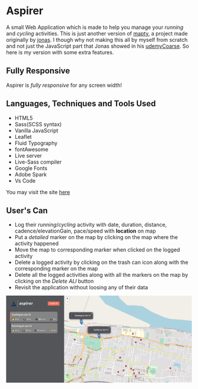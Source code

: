 # Aspirer
A small Web Application which is made to help you manage your *running* and *cycling* activities. This is just another version of [mapty](https://mapty.netlify.app/), 
a project made originally by [jonas](https://twitter.com/jonasschmedtman). I though why not making this all by myself from scratch and not just the JavaScript part that
Jonas showed in his [udemyCoarse](https://www.udemy.com/course/the-complete-javascript-course/). So here is my version with some extra features.

## Fully Responsive
Aspirer is *fully responsive* for any screen width!

## Languages, Techniques and Tools Used
- HTML5
- Sass(SCSS syntax)
- Vanilla JavaScript
- Leaflet
- Fluid Typography
- fontAwesome
- Live server
- Live-Sass compiler
- Google Fonts
- Adobe Spark
- Vs Code 

You may visit the site [here](https://roctanweer.github.io/aspirer/)

## User's Can
- Log their *running*/*cycling* activity with date, duration, distance, cadence/elevationGain, pace/speed with **location** on map
- Put a *detailed* marker on the map by clicking on the map where the activity happened 
- Move the map to corresponding marker when clicked on the logged activity
- Delete a logged activity by clicking on the trash can icon along with the corresponding marker on the map
- Delete all the logged activities along with all the markers on the map by clicking on the *Delete ALl* button
- Revisit the application without loosing any of their data

![site preview](./images/desktop-preview.jpg)